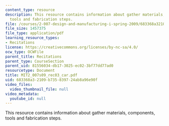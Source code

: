 ```yaml
---
content_type: resource
description: This resource contains information about gather materials, components,
  tools and fabrication steps.
file: /courses/2-007-design-and-manufacturing-i-spring-2009/683368a32109b735839724ab8a96e90f_MIT2_007s09_rec03_car.pdf
file_size: 1457375
file_type: application/pdf
learning_resource_types:
- Recitations
license: https://creativecommons.org/licenses/by-nc-sa/4.0/
ocw_type: OCWFile
parent_title: Recitations
parent_type: CourseSection
parent_uid: 81556034-db17-3025-ec02-3bf77dd77ad0
resourcetype: Document
title: MIT2_007s09_rec03_car.pdf
uid: 683368a3-2109-b735-8397-24ab8a96e90f
video_files:
  video_thumbnail_file: null
video_metadata:
  youtube_id: null
---
```

This resource contains information about gather materials, components, tools and fabrication steps.